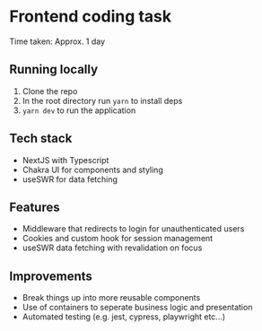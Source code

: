 # Frontend coding task

Time taken: Approx. 1 day

## Running locally
1. Clone the repo
2. In the root directory run `yarn` to install deps
3. `yarn dev` to run the application

## Tech stack
- NextJS with Typescript
- Chakra UI for components and styling
- useSWR for data fetching

## Features
- Middleware that redirects to login for unauthenticated users
- Cookies and custom hook for session management
- useSWR data fetching with revalidation on focus

## Improvements
- Break things up into more reusable components
- Use of containers to seperate business logic and presentation
- Automated testing (e.g. jest, cypress, playwright etc...)
